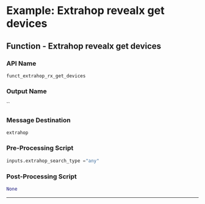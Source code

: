 <!--
    DO NOT MANUALLY EDIT THIS FILE
    THIS FILE IS AUTOMATICALLY GENERATED WITH resilient-sdk codegen
-->

# Example: Extrahop revealx get devices

## Function - Extrahop revealx get devices

### API Name
`funct_extrahop_rx_get_devices`

### Output Name
``

### Message Destination
`extrahop`

### Pre-Processing Script
```python
inputs.extrahop_search_type ="any"
```

### Post-Processing Script
```python
None
```

---

